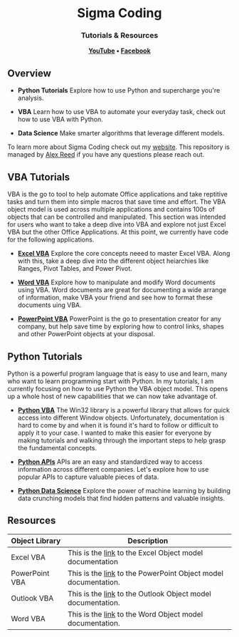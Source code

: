 <h1 align="center">
	Sigma Coding
</h1>

<h3 align="center">
	Tutorials & Resources
</h3>

<p align="center">
	<strong>
		<a href="https://www.youtube.com/channel/UCBsTB02yO0QGwtlfiv5m25Q">YouTube</a>
		•
		<a href="https://www.facebook.com/codingsigma/">Facebook</a>
	</strong>
</p>

## Overview

* **Python Tutorials** Explore how to use Python and supercharge you're analysis.

* **VBA** Learn how to use VBA to automate your everyday task, check out how to use VBA with Python.

* **Data Science** Make smarter algorithms that leverage different models.

To learn more about Sigma Coding check out my [website](https://www.sigma-coding.com/). This repository is managed by [Alex Reed](https://www.linkedin.com/in/alex-reed/) if you have any questions please reach out.


## VBA Tutorials

VBA is the go to tool to help automate Office applications and take reptitive tasks and turn them into simple macros that save time and effort. The VBA object model is used across multiple applications and contains 100s of objects that can be controlled and manipulated. This section was intended for users who want to take a deep dive into VBA and explore not just Excel VBA but the other Office Applications. At this point, we currently have code for the following applications.

* **[Excel VBA](https://github.com/areed1192/sigma_coding_youtube/tree/master/vba/excel-vba)** Explore the core concepts neeed to master Excel VBA. Along with this, take a deep dive into the different object heiarchies like Ranges, Pivot Tables, and Power Pivot.

* **[Word VBA](https://github.com/areed1192/sigma_coding_youtube/tree/master/vba/word-vba)** Explore how to manipulate and modify Word documents using VBA. Word documents are great for documenting a wide arrange of information, make VBA your friend and see how to format these documents uing VBA.

* **[PowerPoint VBA](https://github.com/areed1192/sigma_coding_youtube/tree/master/vba/powerpoint-vba)** PowerPoint is the go to presentation creator for any company, but help save time by exploring how to control links, shapes and other PowerPoint objects at your disposal.

## Python Tutorials

Python is a powerful program language that is easy to use and learn, many who want to learn programming start with Python. In my tutorials, I am currently focusing on how to use Python the VBA object model. This opens up a whole host of new capabilities that we can now take advantage of.

* **[Python VBA](https://github.com/areed1192/sigma_coding_youtube/tree/master/python/python-vba)** The Win32 library is a powerful library that allows for quick access into different Window objects. Unfortunately, documentation is hard to come by and when it is found it's hard to follow or difficult to apply it to your case. I wanted to make this easier for everyone by making tutorials and walking through the important steps to help grasp the fundamental concepts.

* **[Python APIs](https://github.com/areed1192/sigma_coding_youtube/tree/master/python/python-api)** APIs are an easy and standardized way to access information across different companies. Let's explore how to use popular APIs to capture valuable pieces of data.

* **[Python Data Science](https://github.com/areed1192/sigma_coding_youtube/tree/master/python/python-data_science)** Explore the power of machine learning by building data crunching models that find hidden patterns and valuable insights.

## Resources
<table>
<thead text-align="left">
<tr>
<th>Object Library</th>
<th>Description</th>
</tr>
</thead>
<tbody>
<tr>
<td>Excel VBA</td>
<td>This is the <a href="https://docs.microsoft.com/en-us/office/vba/api/overview/excel">link</a> to the Excel Object model documentation </td>
</tr>	
<tr>
<td>PowerPoint VBA</td>
<td>This is the <a href="https://docs.microsoft.com/en-us/office/vba/api/overview/powerpoint">link</a> to the PowerPoint Object model documentation.</td>
</tr>	
<tr>
<td>Outlook VBA</td>
<td>This is the <a href="https://docs.microsoft.com/en-us/office/vba/api/overview/outlook">link</a> to the Outlook Object model documentation.</td>
</tr>	
<tr>
<td>Word VBA</td>
<td>This is the <a href="https://docs.microsoft.com/en-us/office/vba/api/overview/word">link</a> to the Word Object model documentation.</td>
</tr>
</tbody>
</table>
